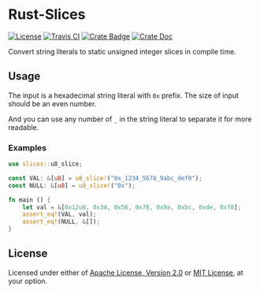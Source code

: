# Rust-Slices

[![License]](#license)
[![Travis CI]](https://travis-ci.com/yangby-cryptape/rust-slices)
[![Crate Badge]](https://crates.io/crates/slices)
[![Crate Doc]](https://docs.rs/slices)

Convert string literals to static unsigned integer slices in compile time.

[License]: https://img.shields.io/badge/License-Apache--2.0%20OR%20MIT-blue.svg
[Travis CI]: https://img.shields.io/travis/com/yangby-cryptape/rust-slices.svg
[Crate Badge]: https://img.shields.io/crates/v/slices.svg
[Crate Doc]: https://docs.rs/slices/badge.svg

## Usage

The input is a hexadecimal string literal with `0x` prefix.
The size of input should be an even number.

And you can use any number of `_` in the string literal to separate it for more readable.

### Examples

```rust
use slices::u8_slice;

const VAL: &[u8] = u8_slice!("0x_1234_5678_9abc_def0");
const NULL: &[u8] = u8_slice!("0x");

fn main () {
    let val = &[0x12u8, 0x34, 0x56, 0x78, 0x9a, 0xbc, 0xde, 0xf0];
    assert_eq!(VAL, val);
    assert_eq!(NULL, &[]);
}
```

## License

Licensed under either of [Apache License, Version 2.0] or [MIT License], at
your option.

[Apache License, Version 2.0]: LICENSE-APACHE
[MIT License]: LICENSE-MIT
